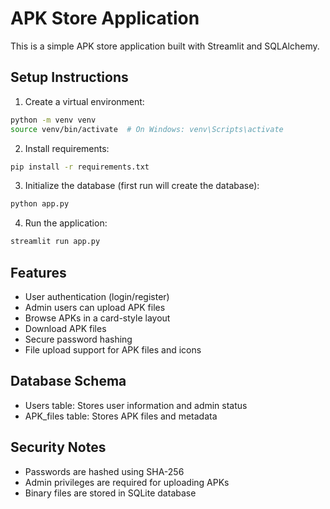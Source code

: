 # APK Store Application

This is a simple APK store application built with Streamlit and SQLAlchemy.

## Setup Instructions

1. Create a virtual environment:
```bash
python -m venv venv
source venv/bin/activate  # On Windows: venv\Scripts\activate
```

2. Install requirements:
```bash
pip install -r requirements.txt
```

3. Initialize the database (first run will create the database):
```bash
python app.py
```

4. Run the application:
```bash
streamlit run app.py
```

## Features

- User authentication (login/register)
- Admin users can upload APK files
- Browse APKs in a card-style layout
- Download APK files
- Secure password hashing
- File upload support for APK files and icons

## Database Schema

- Users table: Stores user information and admin status
- APK_files table: Stores APK files and metadata

## Security Notes

- Passwords are hashed using SHA-256
- Admin privileges are required for uploading APKs
- Binary files are stored in SQLite database